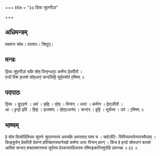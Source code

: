 +++
title = "३३ दिव्यः सुपर्णोऽव"

+++
## अधिमन्त्रम्
पवमानः सोमः। पराशरः। त्रिष्टुप्।

## मन्त्रः
दि॒व्यः सु॑प॒र्णोऽव॑ चक्षि सोम॒ पिन्व॒न्धाराः॒ कर्म॑णा दे॒ववी॑तौ ।  
एन्दो॑ विश क॒लशं॑ सोम॒धानं॒ क्रन्द॑न्निहि॒ सूर्य॒स्योप॑ र॒श्मिम् ॥

## पदपाठः
दि॒व्यः । सु॒ऽप॒र्णः । अव॑ । च॒क्षि॒ । सो॒म॒ । पिन्व॑न् । धाराः॑ । कर्म॑णा । दे॒वऽवी॑तौ ।  
आ । इ॒न्दो॒ इति॑ । वि॒श॒ । क॒लश॑म् । सो॒म॒ऽधान॑म् । क्रन्द॑न् । इ॒हि॒ । सूर्य॑स्य । उप॑ । र॒श्मिम् ॥

## भाष्यम्
हे सोम दिव्योदिविभवः सुपर्णः सुपतनस्त्वं अवचक्षि अवस्तात् पश्य च । चष्टेर्लटि- सिपिव्यत्ययेनपरस्मैपदम् । किङ्कुर्वन् देववीतौ देवानां हविर्भक्षणस्थानेयज्ञे कर्मणा धाराः पिन्वन् क्षरन् । किंच हे इन्दो सोमधानं कलशं आविश क्रन्दन् शब्दायमानस्त्वं सूर्यस्य प्रेरकस्यादित्यस्य रश्मिङ्कान्तिमुपोहि उपगच्छ ॥ ३३ ॥